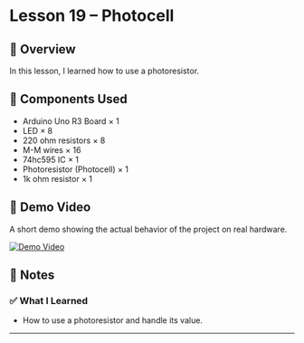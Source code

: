# Lesson 19 – Photocell

## 📘 Overview
In this lesson, I learned how to use a photoresistor.

## 🔧 Components Used
- Arduino Uno R3 Board × 1
- LED × 8
- 220 ohm resistors × 8
- M-M wires × 16
- 74hc595 IC × 1
- Photoresistor (Photocell) × 1
- 1k ohm resistor × 1

## 🎥 Demo Video
A short demo showing the actual behavior of the project on real hardware.

[![Demo Video](https://img.youtube.com/vi/3R98pKc11V8/0.jpg)](https://youtu.be/3R98pKc11V8)

## 📝 Notes
### ✅ What I Learned
- How to use a photoresistor and handle its value.

---
